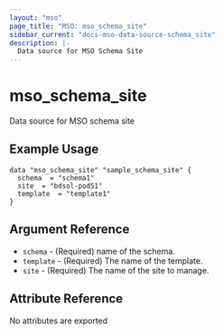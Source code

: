 ```yaml
---
layout: "mso"
page_title: "MSO: mso_schema_site"
sidebar_current: "docs-mso-data-source-schema_site"
description: |-
  Data source for MSO Schema Site
---
```


# mso_schema_site #

Data source for MSO schema site

## Example Usage ##

```hcl
data "mso_schema_site" "sample_schema_site" {
  schema  = "schema1"
  site  = "bdsol-pod51"
  template  = "template1"
}
```

## Argument Reference ##

* `schema` - (Required) name of the schema.
* `template` - (Required) The name of the template.
* `site` - (Required) The name of the site to manage.

## Attribute Reference ##

No attributes are exported
